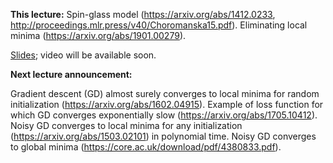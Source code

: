 **This lecture:** 
Spin-glass model (https://arxiv.org/abs/1412.0233, http://proceedings.mlr.press/v40/Choromanska15.pdf).
Eliminating local minima (https://arxiv.org/abs/1901.00279).

[Slides](Loss_landscape_part3.pdf); video will be available soon.

**Next lecture announcement:** 

Gradient descent (GD) almost surely converges to local minima for random initialization (https://arxiv.org/abs/1602.04915).
Example of loss function for which GD converges exponentially slow (https://arxiv.org/abs/1705.10412).
Noisy GD converges to local minima for any initialization (https://arxiv.org/abs/1503.02101) in polynomial time.
Noisy GD converges to global minima (https://core.ac.uk/download/pdf/4380833.pdf).

